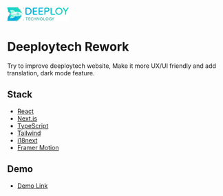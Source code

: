 ![](https://github.com/mnagon/deeploytech-rework/blob/dev/assets/logos/logo.png)

# Deeploytech Rework

Try to improve deeploytech website, Make it more UX/UI friendly and add translation, dark mode feature.

## Stack

- [React](https://reactjs.org/docs/getting-started.html)
- [Next.js](https://nextjs.org/docs/getting-started)
- [TypeScript](https://www.typescriptlang.org/docs/handbook/intro.html)
- [Tailwind](https://tailwindcss.com/docs/installation)
- [i18next](https://github.com/i18next/next-i18next)
- [Framer Motion](https://www.framer.com/docs/)

## Demo

- [Demo Link](https://deeploytech-rework-git-main-mnagon.vercel.app/)